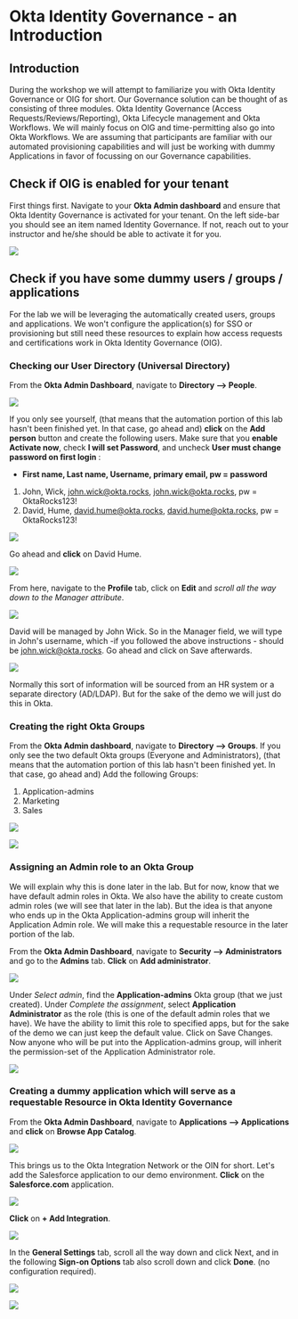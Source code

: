 # Okta Identity Governance - an Introduction

## Introduction

During the workshop we will attempt to familiarize you with Okta Identity Governance or OIG for short. Our Governance solution can be thought of as consisting of three modules. Okta Identity Governance (Access Requests/Reviews/Reporting), Okta Lifecycle management and Okta Workflows. We will mainly focus on OIG and time-permitting also go into Okta Workflows. We are assuming that participants are familiar with our automated provisioning capabilities and will just be working with dummy Applications in favor of focussing on our Governance capabilities.

## Check if OIG is enabled for your tenant

First things first. Navigate to your **Okta Admin dashboard** and ensure that Okta Identity Governance is activated for your tenant. On the left side-bar you should see an item named Identity Governance. If not, reach out to your instructor and he/she should be able to activate it for you.

 ![](https://raw.githubusercontent.com/Youssefmadani/OIG-Lab/main/Images/step1-1.png)

## Check if you have some dummy users / groups / applications

For the lab we will be leveraging the automatically created users, groups and applications. We won't configure the application(s) for SSO or provisioning but still need these resources to explain how access requests and certifications work in Okta Identity Governance (OIG).

### Checking our User Directory (Universal Directory)

From the **Okta Admin Dashboard**, navigate to **Directory --> People**. 

 ![](https://raw.githubusercontent.com/Youssefmadani/OIG-Lab/main/Images/step1-2.png)

If you only see yourself, (that means that the automation portion of this lab hasn't been finished yet. In that case, go ahead and) **click** on the **Add person** button and create the following users. Make sure that you **enable** **Activate now**, check **I will set Password**, and uncheck **User must change password on first login**  :

- **First name, Last name, Username, primary email, pw = password**
1. John, Wick, john.wick@okta.rocks, john.wick@okta.rocks, pw = OktaRocks123!
2. David, Hume, david.hume@okta.rocks, david.hume@okta.rocks, pw = OktaRocks123!

![](https://raw.githubusercontent.com/Youssefmadani/OIG-Lab/main/Images/step1-3.png)

Go ahead and **click** on David Hume.

![](https://raw.githubusercontent.com/Youssefmadani/OIG-Lab/main/Images/step1-4.png)

 From here, navigate to the **Profile** tab, click on **Edit** and *scroll all the way down to the Manager attribute*. 

![](https://raw.githubusercontent.com/Youssefmadani/OIG-Lab/main/Images/step1-5.png)

David will be managed by John Wick. So in the Manager field, we will type in John's username, which -if you followed the above instructions - should be john.wick@okta.rocks. Go ahead and click on Save afterwards.

![](https://raw.githubusercontent.com/Youssefmadani/OIG-Lab/main/Images/step1-6.png)

Normally this sort of information will be sourced from an HR system or a separate directory (AD/LDAP). But for the sake of the demo we will just do this in Okta.

### Creating the right Okta Groups

From the **Okta Admin dashboard**, navigate to **Directory --> Groups**. If you only see the two default Okta groups (Everyone and Administrators), (that means that the automation portion of this lab hasn't been finished yet. In that case, go ahead and) Add the following Groups:

1. Application-admins
2. Marketing
3. Sales

![](https://raw.githubusercontent.com/Youssefmadani/OIG-Lab/main/Images/step1-7.png)

![](https://raw.githubusercontent.com/Youssefmadani/OIG-Lab/main/Images/step1-8.png)

### Assigning an Admin role to an Okta Group

We will explain why this is done later in the lab. But for now, know that we have default admin roles in Okta. We also have the ability to create custom admin roles (we will see that later in the lab). But the idea is that anyone who ends up in the Okta Application-admins group will inherit the Application Admin role. We will make this a requestable resource in the later portion of the lab.

From the **Okta Admin Dashboard**, navigate to **Security --> Administrators** and go to the **Admins** tab. **Click** on **Add administrator**.

![](https://raw.githubusercontent.com/Youssefmadani/OIG-Lab/main/Images/step1-9.png)

Under *Select admin*, find the **Application-admins** Okta group (that we just created). Under *Complete the assignment*, select **Application Administrator** as the role (this is one of the default admin roles that we have). We have the ability to limit this role to specified apps, but for the sake of the demo we can just keep the default value. Click on Save Changes. Now anyone who will be put into the Application-admins group, will inherit the permission-set of the Application Administrator role.

![](https://raw.githubusercontent.com/Youssefmadani/OIG-Lab/main/Images/step1-10.png)

### Creating a dummy application which will serve as a requestable Resource in Okta Identity Governance

From the **Okta Admin Dashboard**, navigate to **Applications --> Applications** and **click** on **Browse App Catalog**.

![](https://raw.githubusercontent.com/Youssefmadani/OIG-Lab/main/Images/step1-11.png)

  This brings us to the Okta Integration Network or the OIN for short. Let's add the Salesforce application to our demo environment. **Click** on the **Salesforce.com** application. 

![](https://raw.githubusercontent.com/Youssefmadani/OIG-Lab/main/Images/step1-12.png)


**Click** on **+ Add Integration**.

![](https://raw.githubusercontent.com/Youssefmadani/OIG-Lab/main/Images/step1-13.png)

  In the **General Settings** tab, scroll all the way down and click Next, and in the following **Sign-on Options** tab also scroll down and click **Done**. (no configuration required).

![](https://raw.githubusercontent.com/Youssefmadani/OIG-Lab/main/Images/step1-14.png)

![](https://raw.githubusercontent.com/Youssefmadani/OIG-Lab/main/Images/step1-15.png)

